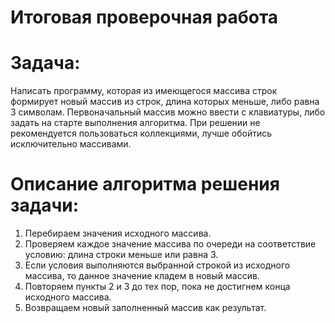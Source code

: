 # Итоговая проверочная работа
# Задача: 
Написать программу, которая из имеющегося массива строк формирует новый массив из строк, длина которых меньше, либо равна 3 символам. Первоначальный массив можно ввести с клавиатуры, либо задать на старте выполнения алгоритма. При решении не рекомендуется пользоваться коллекциями, лучше обойтись исключительно массивами.
# Описание алгоритма решения задачи:
1. Перебираем значения исходного массива.
2. Проверяем каждое значение массива по очереди на соответствие условию: длина строки меньше или равна 3. 
3. Если условия выполняются выбранной строкой из исходного массива, то данное значение кладем в новый массив.
4. Повторяем пункты 2 и 3 до тех пор, пока не достигнем конца исходного массива.
5. Возвращаем новый заполненный массив как результат.
